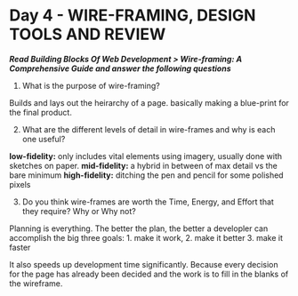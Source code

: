 # Day 4 - WIRE-FRAMING, DESIGN TOOLS AND REVIEW

***Read Building Blocks Of Web Development > Wire-framing: A Comprehensive Guide and answer the following questions***

1. What is the purpose of wire-framing?

Builds and lays out the heirarchy of a page. basically making a blue-print for the final product.

2. What are the different levels of detail in wire-frames and why is each one useful?

**low-fidelity:** only includes vital elements using imagery, usually done with sketches on paper.
**mid-fidelity:** a hybrid in between of max detail vs the bare minimum
**high-fidelity:** ditching the pen and pencil for some polished pixels

3. Do you think wire-frames are worth the Time, Energy, and Effort that they require? Why or Why not?

Planning is everything. The better the plan, the better a developler can accomplish the big three goals: 1. make it work, 2. make it better 3. make it faster

It also speeds up development time significantly. Because every decision for the page has already been decided and the work is to fill in the blanks of the wireframe.